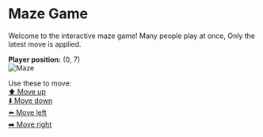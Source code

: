 # Maze Game  
Welcome to the interactive maze game! Many people play at once, Only the latest move is applied.

**Player position:** (0, 7)  
![Maze](https://github-maze-game.vercel.app/images/pos_0_7.png?t=1760536126486)

Use these to move:  
[⬆️ Move up](https://github-maze-game.vercel.app/move/0_7_w)  
[⬇️ Move down](https://github-maze-game.vercel.app/move/0_7_s)  
[⬅️ Move left](https://github-maze-game.vercel.app/move/0_7_a)  
[➡️ Move right](https://github-maze-game.vercel.app/move/0_7_d)
